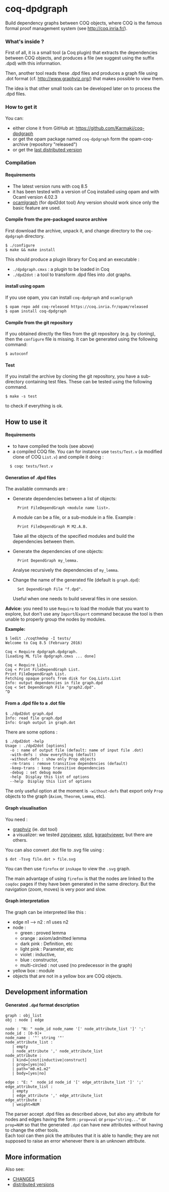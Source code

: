 coq-dpdgraph
============

Build dependency graphs between COQ objects,
where COQ is the famous formal proof management system (see
http://coq.inria.fr/).

### What's inside ?

First of all, it is a small tool (a Coq plugin) that extracts the
dependencies between COQ objects, and produces a file (we suggest using
the suffix .dpd) with this information.

Then, another tool reads these .dpd files and produces a graph file
using .dot format (cf. http://www.graphviz.org/) that makes possible to view
them.

The idea is that other small tools can be developed later on to process
the .dpd files.

### How to get it

You can:
- either clone it from GitHub at: https://github.com/Karmaki/coq-dpdgraph
- or get the opam package named `coq-dpdgraph` form the opam-coq-archive (repository "released")
- or get the
[last distributed version](https://anne.pacalet.fr/dev/dpdgraph/latest.tgz)

### Compilation

#### Requirements

- The latest version runs with coq 8.5
- it has been tested with a version of Coq installed using opam and with
  Ocaml version 4.02.3
- [ocamlgraph](http://ocamlgraph.lri.fr/) (for dpd2dot tool)
  Any version should work since only the basic feature are used.

#### Compile from the pre-packaged source archive
First download the archive, unpack it, and change directory to the `coq-dpdgraph` directory.

    $ ./configure
    $ make && make install

This should produce a plugin library for Coq and an executable :
- `./dpdgraph.cmxs` : a plugin to be loaded in Coq
- `./dpd2dot` : a tool to transform .dpd files into .dot graphs.

#### install using opam

If you use opam, you can install `coq-dpdgraph` and `ocamlgraph`

    $ opam repo add coq-released https://coq.inria.fr/opam/released
    $ opam install coq-dpdgraph

#### Compile from the git repository

If you obtained directly the files from the git repository (e.g. by cloning),
then the `configure` file is missing.  It can be generated using
the following command:

    $ autoconf

#### Test

If you install the archive by cloning the git repository, you have
a sub-directory containing test files.  These can be tested using the
following command.

    $ make -s test

to check if everything is ok.

## How to use it

#### Requirements

- to have compiled the tools (see above)
- a compiled COQ file.
  You can for instance use ``tests/Test.v`` (a modified clone of COQ ``List.v``)
   and compile it doing :
```
  $ coqc tests/Test.v
```


#### Generation of .dpd files

The available commands are :
- Generate dependencies between a list of objects:

        Print FileDependGraph <module name list>.

    A module can be a file, or a sub-module in a file.
    Example :  

        Print FileDependGraph M M2.A.B.

    Take all the objects of the specified modules and build the dependencies
    between them.

- Generate the dependencies of one objects:

        Print DependGraph my_lemma.

  Analyse recursively the dependencies of ``my_lemma``.

- Change the name of the generated file (default is ``graph.dpd``):

        Set DependGraph File "f.dpd".

  Useful when one needs to build several files in one session.

**Advice:**
you need to use ``Require`` to load the module that you want to explore,
    but don't use any ``Import``/``Export``
   command because the tool is then unable
    to properly group the nodes by modules.

**Example:**
```
$ ledit ./coqthmdep -I tests/
Welcome to Coq 8.5 (February 2016)

Coq < Require dpdgraph.dpdgraph.
[Loading ML file dpdgraph.cmxs ... done]

Coq < Require List.
Coq < Print FileDependGraph List.
Print FileDependGraph List.
Fetching opaque proofs from disk for Coq.Lists.List
Info: output dependencies in file graph.dpd
Coq < Set DependGraph File "graph2.dpd".
^D
```

#### From a .dpd file to a .dot file

```
$ ./dpd2dot graph.dpd
Info: read file graph.dpd
Info: Graph output in graph.dot
```

There are some options :
```
$ ./dpd2dot -help
Usage : ./dpd2dot [options]
  -o : name of output file (default: name of input file .dot)
  -with-defs : show everything (default)
  -without-defs : show only Prop objects
  -rm-trans : remove transitive dependencies (default)
  -keep-trans : keep transitive dependencies
  -debug : set debug mode
  -help  Display this list of options
  --help  Display this list of options
```

The only useful option at the moment is ``-without-defs`` that export only
``Prop`` objects to the graph (``Axiom``, ``Theorem``, ``Lemma``, etc).

#### Graph visualisation

You need :

- [graphviz](http://www.graphviz.org/) (ie. dot tool)
- a visualizer:
  we tested [zgrviewer](http://zvtm.sourceforge.net/zgrviewer.html),
  [xdot](https://pypi.python.org/pypi/xdot),
  [kgraphviewer](https://extragear.kde.org/apps/kgraphviewer/),
  but there are others.

You can also convert .dot file to .svg file using :
```
$ dot -Tsvg file.dot > file.svg
```
You can then use ``firefox`` or ``inskape`` to view the ``.svg`` graph.

The main advantage of using ``firefox`` is that the nodes are linked to
the ``coqdoc`` pages if they have been generated in the same directory.
But the navigation (zoom, moves) is very poor and slow.

#### Graph interpretation

The graph can be interpreted like this :
- edge n1 --> n2 : n1 uses n2
- node :
  - green : proved lemma
  - orange :  axiom/admitted lemma
  - dark pink : Definition, etc
  - light pink : Parameter, etc
  - violet : inductive,
  - blue : constructor,
  - multi-circled : not used (no predecessor in the graph)
- yellow box : module
- objects that are not in a yellow box are COQ objects.

## Development information

#### Generated ``.dpd`` format description

```
graph : obj_list
obj : node | edge

node : "N: " node_id node_name '[' node_attribute_list ']' ';'
node_id : [0-9]+
node_name : '"' string '"'
node_attribute_list :
   | empty
   | node_attribute ',' node_attribute_list
node_attribute :
   | kind=[cnst|inductive|construct]
   | prop=[yes|no]
   | path="m0.m1.m2"
   | body=[yes|no]

edge : "E: "  node_id node_id '[' edge_attribute_list ']' ';'
edge_attribute_list :
   | empty
   | edge_attribute ',' edge_attribute_list
edge_attribute :
   | weight=NUM
```

The parser accept .dpd files as described above,
  but also any attribute for nodes and edges having the form :
  ``prop=val`` or ``prop="string..."`` or ``prop=NUM``
  so that the generated ``.dpd`` can have new attributes without having to change
  the other tools.  
Each tool can then pick the attributes that it is able to handle;
  they are not supposed to raise an error whenever there is
  an unknown attribute.


## More information

Also see:
- [CHANGES](CHANGES.md)
- [distributed versions](https://anne.pacalet.fr/dev/dpdgraph/)
